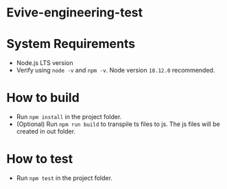 # Evive-engineering-test

# System Requirements
- Node.js LTS version
- Verify using `node -v` and `npm -v`. Node version `18.12.0` recommended.

# How to build
- Run `npm install` in the project folder.
- (Optional) Run `npm run build` to transpile ts files to js. The js files will be created in out folder.

# How to test
- Run `npm test` in the project folder.